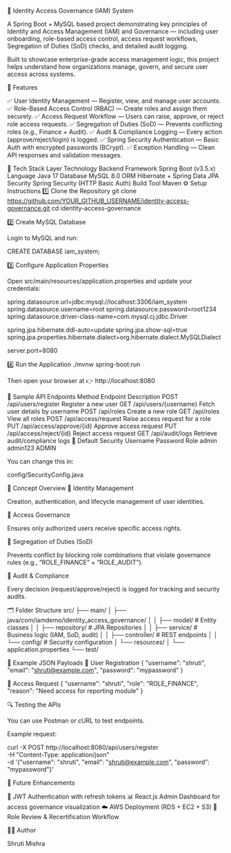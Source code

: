 🧠 Identity Access Governance (IAM) System

A Spring Boot + MySQL based project demonstrating key principles of Identity and Access Management (IAM) and Governance — including user onboarding, role-based access control, access request workflows, Segregation of Duties (SoD) checks, and detailed audit logging.

Built to showcase enterprise-grade access management logic, this project helps understand how organizations manage, govern, and secure user access across systems.

🚀 Features

✅ User Identity Management — Register, view, and manage user accounts.
✅ Role-Based Access Control (RBAC) — Create roles and assign them securely.
✅ Access Request Workflow — Users can raise, approve, or reject role access requests.
✅ Segregation of Duties (SoD) — Prevents conflicting roles (e.g., Finance + Audit).
✅ Audit & Compliance Logging — Every action (approve/reject/login) is logged.
✅ Spring Security Authentication — Basic Auth with encrypted passwords (BCrypt).
✅ Exception Handling — Clean API responses and validation messages.

🧩 Tech Stack
Layer	Technology
Backend Framework	Spring Boot (v3.5.x)
Language	Java 17
Database	MySQL 8.0
ORM	Hibernate + Spring Data JPA
Security	Spring Security (HTTP Basic Auth)
Build Tool	Maven
⚙️ Setup Instructions
1️⃣ Clone the Repository
git clone https://github.com/YOUR_GITHUB_USERNAME/identity-access-governance.git
cd identity-access-governance

2️⃣ Create MySQL Database

Login to MySQL and run:

CREATE DATABASE iam_system;

3️⃣ Configure Application Properties

Open src/main/resources/application.properties and update your credentials:

spring.datasource.url=jdbc:mysql://localhost:3306/iam_system
spring.datasource.username=root
spring.datasource.password=root1234
spring.datasource.driver-class-name=com.mysql.cj.jdbc.Driver

spring.jpa.hibernate.ddl-auto=update
spring.jpa.show-sql=true
spring.jpa.properties.hibernate.dialect=org.hibernate.dialect.MySQLDialect

server.port=8080

4️⃣ Run the Application
./mvnw spring-boot:run


Then open your browser at 👉 http://localhost:8080

🧮 Sample API Endpoints
Method	Endpoint	Description
POST	/api/users/register	Register a new user
GET	/api/users/{username}	Fetch user details by username
POST	/api/roles	Create a new role
GET	/api/roles	View all roles
POST	/api/access/request	Raise access request for a role
PUT	/api/access/approve/{id}	Approve access request
PUT	/api/access/reject/{id}	Reject access request
GET	/api/audit/logs	Retrieve audit/compliance logs
🔐 Default Security
Username	Password	Role
admin	admin123	ADMIN

You can change this in:

config/SecurityConfig.java

🧠 Concept Overview
🔹 Identity Management

Creation, authentication, and lifecycle management of user identities.

🔹 Access Governance

Ensures only authorized users receive specific access rights.

🔹 Segregation of Duties (SoD)

Prevents conflict by blocking role combinations that violate governance rules (e.g., “ROLE_FINANCE” + “ROLE_AUDIT”).

🔹 Audit & Compliance

Every decision (request/approve/reject) is logged for tracking and security audits.

🗂 Folder Structure
src/
 ├── main/
 │   ├── java/com/iamdemo/identity_access_governance/
 │   │   ├── model/           # Entity classes
 │   │   ├── repository/      # JPA Repositories
 │   │   ├── service/         # Business logic (IAM, SoD, audit)
 │   │   ├── controller/      # REST endpoints
 │   │   └── config/          # Security configuration
 │   └── resources/
 │       └── application.properties
 └── test/

🧾 Example JSON Payloads
🔸 User Registration
{
  "username": "shruti",
  "email": "shruti@example.com",
  "password": "mypassword"
}

🔸 Access Request
{
  "username": "shruti",
  "role": "ROLE_FINANCE",
  "reason": "Need access for reporting module"
}

🔍 Testing the APIs

You can use Postman or cURL to test endpoints.

Example request:

curl -X POST http://localhost:8080/api/users/register \
-H "Content-Type: application/json" \
-d '{"username": "shruti", "email": "shruti@example.com", "password": "mypassword"}'

🌟 Future Enhancements

🚀 JWT Authentication with refresh tokens
📊 React.js Admin Dashboard for access governance visualization
☁️ AWS Deployment (RDS + EC2 + S3)
🧩 Role Review & Recertification Workflow

👩‍💻 Author

Shruti Mishra